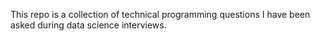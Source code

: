 This repo is a collection of technical programming questions I have been asked during data science interviews.